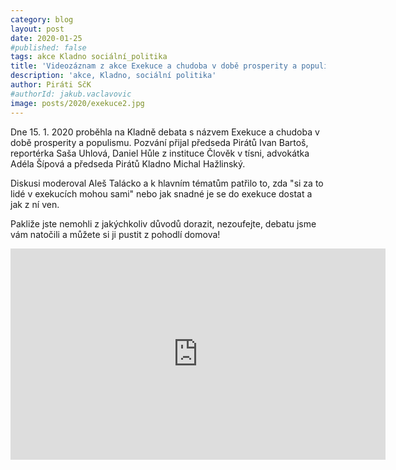 ```yaml
---
category: blog
layout: post
date: 2020-01-25
#published: false
tags: akce Kladno sociální_politika
title: 'Videozáznam z akce Exekuce a chudoba v době prosperity a populismu'
description: 'akce, Kladno, sociální politika'
author: Piráti SčK
#authorId: jakub.vaclavovic
image: posts/2020/exekuce2.jpg
---
```


Dne 15. 1. 2020 proběhla na Kladně debata s názvem Exekuce a chudoba v době prosperity a populismu. Pozvání přijal předseda Pirátů Ivan Bartoš, reportérka Saša Uhlová, Daniel Hůle z instituce Člověk v tísni, advokátka Adéla Šípová a předseda Pirátů Kladno Michal Hažlinský.

Diskusi moderoval Aleš Talácko a k hlavním tématům patřilo to, zda "si za to lidé v exekucích mohou sami" nebo jak snadné je se do exekuce dostat a jak z ní ven.
 
Pakliže jste nemohli z jakýchkoliv důvodů dorazit, nezoufejte, debatu jsme vám natočili a můžete si ji pustit z pohodlí domova!

<iframe width="600" height="338" src="https://www.youtube.com/embed/G9Yh3d5nQHU" frameborder="0" allow="accelerometer; autoplay; encrypted-media; gyroscope; picture-in-picture" allowfullscreen></iframe>
